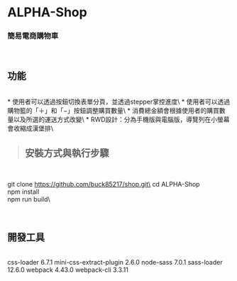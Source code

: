 # ALPHA-Shop
### 簡易電商購物車
</br>

 ## 功能  
</br>
* 使用者可以透過按鈕切換表單分頁，並透過stepper掌控進度\
* 使用者可以透過購物籃的「＋」和「−」按鈕調整購買數量\
* 消費總金額會根據使用者的購買數量以及所選的運送方式改變\
* RWD設計：分為手機版與電腦版，導覽列在小螢幕會收縮成漢堡排\


</br>

> ## 安裝方式與執行步驟  
</br>

git clone https://github.com/buck85217/shop.git\
cd ALPHA-Shop\
npm install\
npm run build\



</br>

 ## 開發工具  
</br>
 css-loader 6.7.1
 mini-css-extract-plugin 2.6.0
 node-sass 7.0.1
 sass-loader 12.6.0
 webpack 4.43.0
 webpack-cli 3.3.11